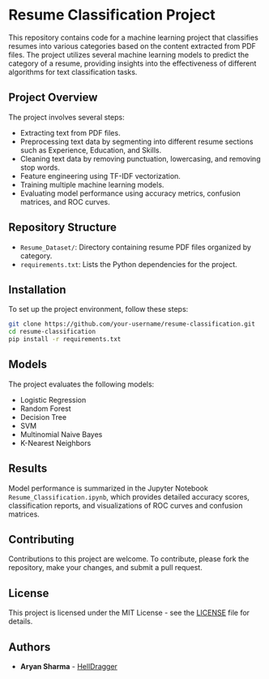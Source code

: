 # Resume Classification Project

This repository contains code for a machine learning project that classifies resumes into various categories based on the content extracted from PDF files. The project utilizes several machine learning models to predict the category of a resume, providing insights into the effectiveness of different algorithms for text classification tasks.

## Project Overview

The project involves several steps:
- Extracting text from PDF files.
- Preprocessing text data by segmenting into different resume sections such as Experience, Education, and Skills.
- Cleaning text data by removing punctuation, lowercasing, and removing stop words.
- Feature engineering using TF-IDF vectorization.
- Training multiple machine learning models.
- Evaluating model performance using accuracy metrics, confusion matrices, and ROC curves.

## Repository Structure

- `Resume_Dataset/`: Directory containing resume PDF files organized by category.
- `requirements.txt`: Lists the Python dependencies for the project.

## Installation

To set up the project environment, follow these steps:

```bash
git clone https://github.com/your-username/resume-classification.git
cd resume-classification
pip install -r requirements.txt
```

## Models

The project evaluates the following models:
- Logistic Regression
- Random Forest
- Decision Tree
- SVM
- Multinomial Naive Bayes
- K-Nearest Neighbors

## Results

Model performance is summarized in the Jupyter Notebook `Resume_Classification.ipynb`, which provides detailed accuracy scores, classification reports, and visualizations of ROC curves and confusion matrices.

## Contributing

Contributions to this project are welcome. To contribute, please fork the repository, make your changes, and submit a pull request.

## License

This project is licensed under the MIT License - see the [LICENSE](LICENSE.md) file for details.

## Authors

- **Aryan Sharma** - [HellDragger](https://github.com/HellDragger)
